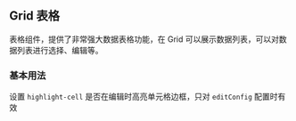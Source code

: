 <div class="demo-header">
<p class="overviewicon">
  <span class="wapi-list-form"/>
</p>

## Grid 表格

<nova-uxlink widget-name="Grid"></nova-uxlink>

表格组件，提供了非常强大数据表格功能，在 Grid 可以展示数据列表，可以对数据列表进行选择、编辑等。
</div>

### 基本用法

设置 `highlight-cell` 是否在编辑时高亮单元格边框，只对 `editConfig` 配置时有效

<nova-demo-view link="grid/highlight/highlight-cell"></nova-demo-view>

<br>
